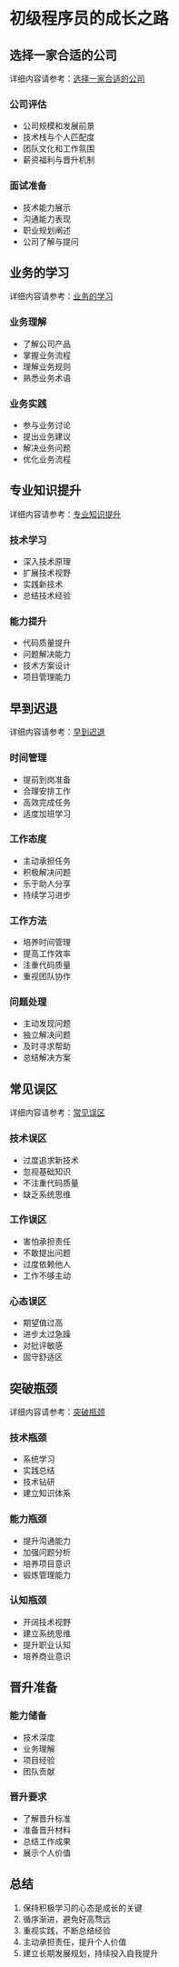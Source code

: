 # 初级程序员的成长之路

## 选择一家合适的公司

详细内容请参考：[选择一家合适的公司](./choosing-right-company.md)

### 公司评估
- 公司规模和发展前景
- 技术栈与个人匹配度
- 团队文化和工作氛围
- 薪资福利与晋升机制

### 面试准备
- 技术能力展示
- 沟通能力表现
- 职业规划阐述
- 公司了解与提问

## 业务的学习

详细内容请参考：[业务的学习](./business-learning.md)

### 业务理解
- 了解公司产品
- 掌握业务流程
- 理解业务规则
- 熟悉业务术语

### 业务实践
- 参与业务讨论
- 提出业务建议
- 解决业务问题
- 优化业务流程

## 专业知识提升

详细内容请参考：[专业知识提升](./professional-knowledge.md)

### 技术学习
- 深入技术原理
- 扩展技术视野
- 实践新技术
- 总结技术经验

### 能力提升
- 代码质量提升
- 问题解决能力
- 技术方案设计
- 项目管理能力

## 早到迟退

详细内容请参考：[早到迟退](./early-late.md)

### 时间管理
- 提前到岗准备
- 合理安排工作
- 高效完成任务
- 适度加班学习

### 工作态度
- 主动承担任务
- 积极解决问题
- 乐于助人分享
- 持续学习进步

### 工作方法
- 培养时间管理
- 提高工作效率
- 注重代码质量
- 重视团队协作

### 问题处理
- 主动发现问题
- 独立解决问题
- 及时寻求帮助
- 总结解决方案

## 常见误区

详细内容请参考：[常见误区](./common-pitfalls.md)

### 技术误区
- 过度追求新技术
- 忽视基础知识
- 不注重代码质量
- 缺乏系统思维

### 工作误区
- 害怕承担责任
- 不敢提出问题
- 过度依赖他人
- 工作不够主动

### 心态误区
- 期望值过高
- 进步太过急躁
- 对批评敏感
- 固守舒适区

## 突破瓶颈

详细内容请参考：[突破瓶颈](./breakthrough.md)

### 技术瓶颈
- 系统学习
- 实践总结
- 技术钻研
- 建立知识体系

### 能力瓶颈
- 提升沟通能力
- 加强问题分析
- 培养项目意识
- 锻炼管理能力

### 认知瓶颈
- 开阔技术视野
- 建立系统思维
- 提升职业认知
- 培养商业意识

## 晋升准备

### 能力储备
- 技术深度
- 业务理解
- 项目经验
- 团队贡献

### 晋升要求
- 了解晋升标准
- 准备晋升材料
- 总结工作成果
- 展示个人价值

## 总结

1. 保持积极学习的心态是成长的关键
2. 循序渐进，避免好高骛远
3. 重视实践，不断总结经验
4. 主动承担责任，提升个人价值
5. 建立长期发展规划，持续投入自我提升